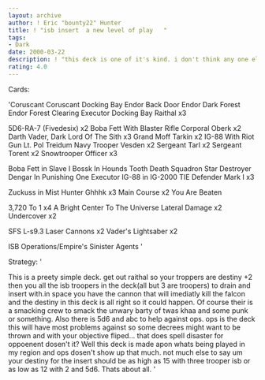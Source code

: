 ```yaml
---
layout: archive
author: ! Eric "bounty22" Hunter
title: ! "isb insert  a new level of play   "
tags:
- Dark
date: 2000-03-22
description: ! "this deck is one of it's kind. i don't think any one else has ever thought about it. well any way this is a prototype that's just askin to reviewed."
rating: 4.0
---
```

Cards: 

'Coruscant
Coruscant Docking Bay
Endor Back Door
Endor Dark Forest
Endor Forest Clearing
Executor Docking Bay
Raithal  x3

5D6-RA-7 (Fivedesix)  x2
Boba Fett With Blaster Rifle
Corporal Oberk	x2
Darth Vader, Dark Lord Of The Sith  x3
Grand Moff Tarkin  x2
IG-88 With Riot Gun
Lt. Pol Treidum
Navy Trooper Vesden  x2
Sergeant Tarl  x2
Sergeant Torent  x2
Snowtrooper Officer  x3

Boba Fett in Slave I
Bossk In Hounds Tooth
Death Squadron Star Destroyer
Dengar In Punishing One
Executor
IG-88 in IG-2000
TIE Defender Mark I  x3

Zuckuss in Mist Hunter
Ghhhk  x3
Main Course  x2
You Are Beaten

3,720 To 1  x4
A Bright Center To The Universe
Lateral Damage	x2
Undercover  x2

SFS L-s9.3 Laser Cannons  x2
Vader's Lightsaber  x2

ISB Operations/Empire's Sinister Agents
'

Strategy: '

This is a preety simple deck. get out raithal so your troppers are destiny +2 then you all the isb troopers in the deck(all but 3 are troopers) to drain and insert with.in space you have the cannon that will imediatly kill the falcon and the destiny in this deck is all right so it could happen. Of course their is a smacking crew to smack the unwary barty of twas khaa and some punk or something. Also there is 5d6 and abc to help against ops. ops is the deck this will have most problems against so some decrees might want to be thrown and with your objective fliped... that does spell disaster for oppoenent dosen't it? Well this deck is made apon whats being played in my region and ops dosen't show up that much. not much else to say um your destiny for the insert should be as high as 15 with three trooper isb or as low as 12 with 2 and 5d6. Thats about all. '
